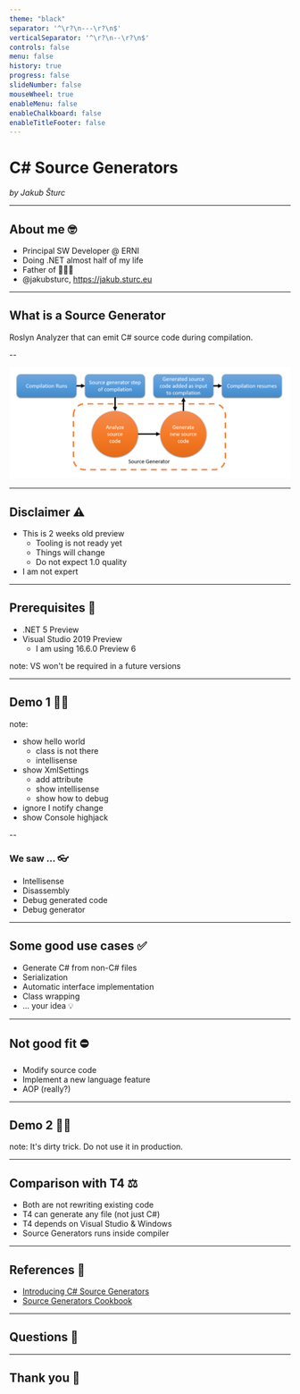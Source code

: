 ```yaml
---
theme: "black"
separator: '^\r?\n---\r?\n$'
verticalSeparator: '^\r?\n--\r?\n$'
controls: false
menu: false
history: true
progress: false
slideNumber: false
mouseWheel: true
enableMenu: false
enableChalkboard: false
enableTitleFooter: false
---
```


# C# Source Generators

_by Jakub Šturc_

---

## About me 🤓

* Principal SW Developer @ ERNI
* Doing .NET almost half of my life
* Father of 👧👦👶
* @jakubsturc, https://jakub.sturc.eu

---

## What is a Source Generator

Roslyn Analyzer that can emit C# source code during compilation.

--

![Source Generator](slides/source-generator.png)

---

## Disclaimer ⚠

* This is 2 weeks old preview
  * Tooling is not ready yet
  * Things will change
  * Do not expect 1.0 quality
* I am not expert

---

## Prerequisites 📌

* .NET 5 Preview
* Visual Studio 2019 Preview
  * I am using 16.6.0 Preview 6

note:
VS won't be required in a future versions

---

## Demo 1 👨‍💻

note:

* show hello world
  * class is not there
  * intellisense
* show XmlSettings
  * add attribute
  * show intellisense
  * show how to debug
* ignore I notify change
* show Console highjack

--

### We saw ... 👓

* Intellisense
* Disassembly
* Debug generated code
* Debug generator

---

## Some good use cases ✅

* Generate C# from non-C# files
* Serialization
* Automatic interface implementation
* Class wrapping
* ... your idea 💡

---

## Not good fit ⛔

* Modify source code
* Implement a new language feature
* AOP (really?)

---

## Demo 2 👨‍💻

note: It's dirty trick. Do not use it in production.

---

## Comparison with T4 ⚖

* Both are not rewriting existing code
* T4 can generate any file (not just C#)
* T4 depends on Visual Studio & Windows
* Source Generators runs inside compiler

---

## References 🔗

* [Introducing C# Source Generators](https://devblogs.microsoft.com/dotnet/introducing-c-source-generators/)
* [Source Generators Cookbook](https://github.com/dotnet/roslyn/blob/master/docs/features/source-generators.cookbook.md)

---

## Questions 🤔

---

## Thank you 🍻
